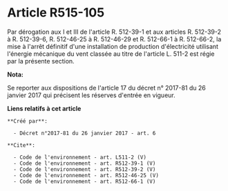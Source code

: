 # Article R515-105

Par dérogation aux I et III de l'article R. 512-39-1 et aux articles R. 512-39-2 à R. 512-39-6, R. 512-46-25 à R. 512-46-29
et R. 512-66-1 à R. 512-66-2, la mise à l'arrêt définitif d'une installation de production d'électricité utilisant l'énergie
mécanique du vent classée au titre de l'article L. 511-2 est régie par la présente section.

**Nota:**

Se reporter aux dispositions de l'article 17 du décret n° 2017-81 du 26 janvier 2017 qui précisent les réserves d'entrée en
vigueur.

**Liens relatifs à cet article**

	**Créé par**:

	  - Décret n°2017-81 du 26 janvier 2017 - art. 6

	**Cite**:

	  - Code de l'environnement - art. L511-2 (V)
	  - Code de l'environnement - art. R512-39-1 (V)
	  - Code de l'environnement - art. R512-39-2 (V)
	  - Code de l'environnement - art. R512-46-25 (V)
	  - Code de l'environnement - art. R512-66-1 (V)
